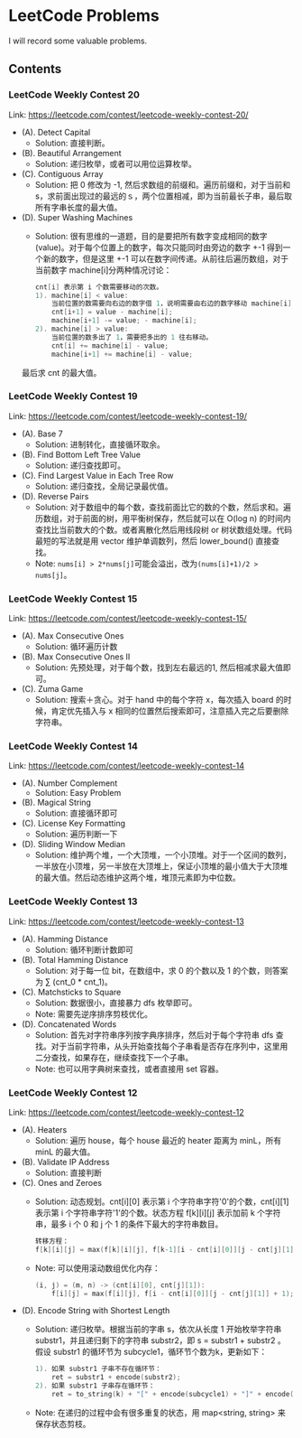 # LeetCode Problems

I will record some valuable problems.

## Contents

### LeetCode Weekly Contest 20
Link: https://leetcode.com/contest/leetcode-weekly-contest-20/
- (A). Detect Capital
	- Solution: 直接判断。
- (B). Beautiful Arrangement
	- Solution: 递归枚举，或者可以用位运算枚举。
- (C). Contiguous Array
	- Solution: 把 0 修改为 -1, 然后求数组的前缀和。遍历前缀和，对于当前和 s，求前面出现过的最远的ｓ，两个位置相减，即为当前最长子串，最后取所有字串长度的最大值。
- (D). Super Washing Machines
	- Solution: 很有思维的一道题，目的是要把所有数字变成相同的数字(value)。对于每个位置上的数字，每次只能同时由旁边的数字 +-1 得到一个新的数字，但是这里 +-1 可以在数字间传递。从前往后遍历数组，对于当前数字 machine[i]分两种情况讨论：

		```c
		cnt[i] 表示第 i 个数需要移动的次数。
		1). machine[i] < value:
			当前位置的数需要向右边的数字借 1，说明需要由右边的数字移动 machine[i] - vaue 次.
			cnt[i+1] = value - machine[i];
			machine[i+1] -= value; - machine[i];
		2). machine[i] > value:
			当前位置的数多出了 1，需要把多出的 1 往右移动。
			cnt[i] += machine[i] - value;
			machine[i+1] += machine[i] - value;
		```	
	最后求 cnt 的最大值。

### LeetCode Weekly Contest 19
Link: https://leetcode.com/contest/leetcode-weekly-contest-19/
- (A). Base 7
	- Solution: 进制转化，直接循环取余。
- (B). Find Bottom Left Tree Value
	- Solution: 递归查找即可。
- (C). Find Largest Value in Each Tree Row
	- Solution: 递归查找，全局记录最优值。
- (D). Reverse Pairs
	- Solution: 对于数组中的每个数，查找前面比它的数的个数，然后求和。遍历数组，对于前面的树，用平衡树保存，然后就可以在 O(log n) 的时间内查找比当前数大的个数。或者离散化然后用线段树 or 树状数组处理。代码最短的写法就是用 vector 维护单调数列，然后 lower_bound() 直接查找。
	- Note: ``nums[i] > 2*nums[j]``可能会溢出，改为``(nums[i]+1)/2 > nums[j]``。

### LeetCode Weekly Contest 15
Link: https://leetcode.com/contest/leetcode-weekly-contest-15/
- (A). Max Consecutive Ones
	- Solution: 循环遍历计数
- (B). Max Consecutive Ones II
	- Solution: 先预处理，对于每个数，找到左右最远的1, 然后相减求最大值即可。
- (C). Zuma Game
	- Solution: 搜索＋贪心。对于 hand 中的每个字符 x，每次插入 board 的时候，肯定优先插入与 x 相同的位置然后搜索即可，注意插入完之后要删除字符串。

### LeetCode Weekly Contest 14
Link: https://leetcode.com/contest/leetcode-weekly-contest-14
- (A). Number Complement
	- Solution: Easy Problem
- (B). Magical String
	- Solution: 直接循环即可
- (C). License Key Formatting
	- Solution: 遍历判断一下
- (D). Sliding Window Median
	- Solution: 维护两个堆，一个大顶堆，一个小顶堆。对于一个区间的数列，一半放在小顶堆，另一半放在大顶堆上，保证小顶堆的最小值大于大顶堆的最大值。然后动态维护这两个堆，堆顶元素即为中位数。

### LeetCode Weekly Contest 13
Link: https://leetcode.com/contest/leetcode-weekly-contest-13
- (A). Hamming Distance
	- Solution: 循环判断计数即可
- (B). Total Hamming Distance
	- Solution: 对于每一位 bit，在数组中，求 0 的个数以及 1 的个数，则答案为 ∑ (cnt_0 * cnt_1)。
- (C). Matchsticks to Square
	- Solution: 数据很小，直接暴力 dfs 枚举即可。
	- Note: 需要先逆序排序剪枝优化。
- (D). Concatenated Words
	- Solution: 首先对字符串序列按字典序排序，然后对于每个字符串 dfs 查找。对于当前字符串，从头开始查找每个子串看是否存在序列中，这里用二分查找，如果存在，继续查找下一个子串。
	- Note: 也可以用字典树来查找，或者直接用 set 容器。

### LeetCode Weekly Contest 12
Link: https://leetcode.com/contest/leetcode-weekly-contest-12
- (A). Heaters
	- Solution: 遍历 house，每个 house 最近的 heater 距离为 minL，所有 minL 的最大值。
- (B). Validate IP Address
	- Solution: 直接判断
- (C). Ones and Zeroes 
	- Solution: 动态规划。cnt[i][0] 表示第 i 个字符串字符'0'的个数，cnt[i][1] 表示第 i 个字符串字符'1'的个数。状态方程 f[k][i][j] 表示加前 k 个字符串，最多 i 个 0 和 j 个 1 的条件下最大的字符串数目。

		```c
		转移方程：
		f[k][i][j] = max(f[k][i][j], f[k-1][i - cnt[i][0]][j - cnt[j][1]] + 1);
		```
	- Note: 可以使用滚动数组优化内存：

		```c
		(i, j) = (m, n) -> (cnt[i][0], cnt[j][1]):
			f[i][j] = max(f[i][j], f[i - cnt[i][0]][j - cnt[j][1]] + 1);
		```
- (D). Encode String with Shortest Length
	- Solution: 递归枚举。根据当前的字串 s，依次从长度 1 开始枚举字符串 substr1，并且递归剩下的字符串 substr2，即 s = substr1 + substr2 。假设 substr1 的循环节为 subcycle1，循环节个数为k，更新如下：

		```c
		1). 如果 substr1 子串不存在循环节：
			ret = substr1 + encode(substr2);
		2). 如果 substr1 子串存在循环节：
			ret = to_string(k) + "[" + encode(subcycle1) + "]" + encode(substr2);
		```	
	- Note: 在递归的过程中会有很多重复的状态，用 map<string, string> 来保存状态剪枝。
